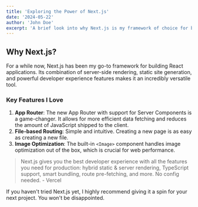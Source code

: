 ```yaml
---
title: 'Exploring the Power of Next.js'
date: '2024-05-22'
author: 'John Doe'
excerpt: 'A brief look into why Next.js is my framework of choice for building modern web applications.'
---
```


## Why Next.js?

For a while now, Next.js has been my go-to framework for building React applications. Its combination of server-side rendering, static site generation, and powerful developer experience features makes it an incredibly versatile tool.

### Key Features I Love

1.  **App Router**: The new App Router with support for Server Components is a game-changer. It allows for more efficient data fetching and reduces the amount of JavaScript shipped to the client.
2.  **File-based Routing**: Simple and intuitive. Creating a new page is as easy as creating a new file.
3.  **Image Optimization**: The built-in `<Image>` component handles image optimization out of the box, which is crucial for web performance.

> Next.js gives you the best developer experience with all the features you need for production: hybrid static & server rendering, TypeScript support, smart bundling, route pre-fetching, and more. No config needed. - Vercel

If you haven't tried Next.js yet, I highly recommend giving it a spin for your next project. You won't be disappointed.
